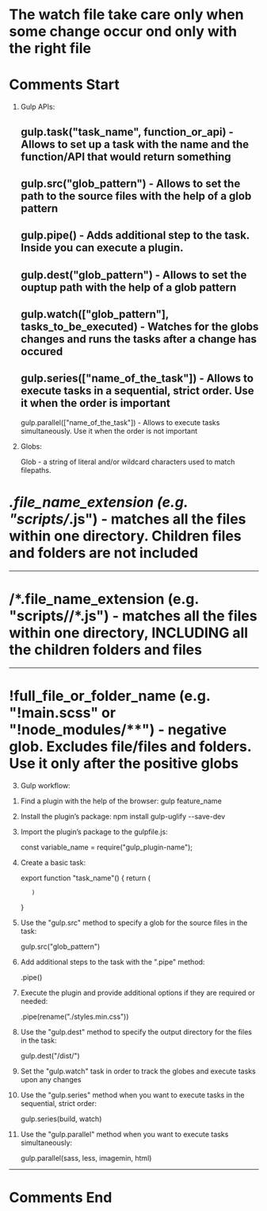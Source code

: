 # The watch file take care only when some change occur ond only with the right file



# Comments Start

1. Gulp APIs:

    gulp.task("task_name", function_or_api) - Allows to set up a task with the name and the function/API that would return something
    -------------------------
    gulp.src("glob_pattern") - Allows to set the path to the source files with the help of a glob pattern
    -------------------------
    gulp.pipe() - Adds additional step to the task. Inside you can execute a plugin.
    -------------------------
    gulp.dest("glob_pattern") - Allows to set the ouptup path with the help of a glob pattern
    -------------------------
    gulp.watch(["glob_pattern"], tasks_to_be_executed) - Watches for the globs changes and runs the tasks after a change has occured
    -------------------------
    gulp.series(["name_of_the_task"]) - Allows to execute tasks in a sequential, strict order. Use it when the order is important
    -------------------------
    gulp.parallel(["name_of_the_task"]) - Allows to execute tasks simultaneously. Use it when the order is not important

2. Globs:

    Glob - a string of literal and/or wildcard characters used to match filepaths.

 # *.file_name_extension (e.g. "scripts/*.js") - matches all the files within one directory. Children files and folders are not included
--------------------------------------

 # **/*.file_name_extension (e.g. "scripts/**/*.js") - matches all the files within one directory, INCLUDING all the children folders and files

--------------------------------------
 # !full_file_or_folder_name (e.g. "!main.scss" or "!node_modules/**") - negative glob. Excludes file/files and folders. Use it only after the positive globs


3. Gulp workflow:

  1) Find a plugin with the help of the browser: gulp feature_name

  2) Install the plugin’s package: npm install gulp-uglify --save-dev
  
  3) Import the plugin’s package to the gulpfile.js: 
  
      const variable_name = require("gulp_plugin-name");

  4) Create a basic task:

        export function "task_name"() {
            return (
               
            )
        }     

  5) Use the "gulp.src" method to specify a glob for the source files in the task:

      gulp.src("glob_pattern")

  6) Add additional steps to the task with the ".pipe" method:

      .pipe()

  7) Execute the plugin and provide additional options if they are required or needed:

      .pipe(rename("./styles.min.css"))

  8) Use the "gulp.dest" method to specify the output directory for the files in the task:

      gulp.dest("/dist/")

  9) Set the "gulp.watch" task in order to track the globes and execute tasks upon any changes

  10) Use the "gulp.series" method when you want to execute tasks in the sequential, strict order:

      gulp.series(build, watch)

  11) Use the "gulp.parallel" method when you want to execute tasks simultaneously:

      gulp.parallel(sass, less, imagemin, html)

-----------------------------------------------------------

# Comments End 